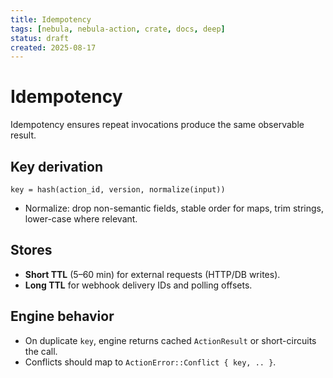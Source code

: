 ```yaml
---
title: Idempotency
tags: [nebula, nebula-action, crate, docs, deep]
status: draft
created: 2025-08-17
---
```


# Idempotency

Idempotency ensures repeat invocations produce the same observable result.

## Key derivation
```
key = hash(action_id, version, normalize(input))
```
- Normalize: drop non-semantic fields, stable order for maps, trim strings, lower-case where relevant.

## Stores
- **Short TTL** (5–60 min) for external requests (HTTP/DB writes).
- **Long TTL** for webhook delivery IDs and polling offsets.

## Engine behavior
- On duplicate `key`, engine returns cached `ActionResult` or short-circuits the call.
- Conflicts should map to `ActionError::Conflict { key, .. }`.
